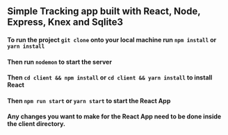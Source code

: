 ## Simple Tracking app built with React, Node, Express, Knex and Sqlite3

#### To run the project `git clone` onto your local machine run `npm install` or `yarn install`

#### Then run `nodemon` to start the server

#### Then `cd client && npm install` or `cd client && yarn install` to install React


#### Then `npm run start` or `yarn start` to start the React App

#### Any changes you want to make for the React App need to be done inside the client directory. 

